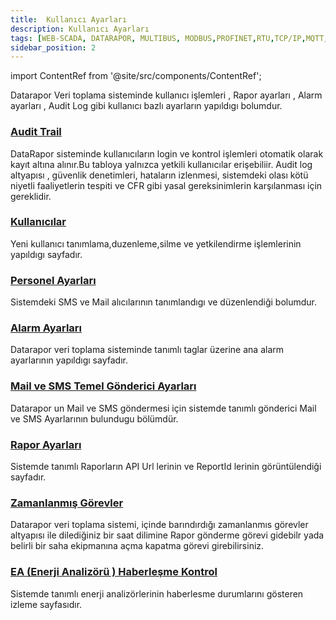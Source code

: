 ```yaml
---
title:  Kullanıcı Ayarları
description: Kullanıcı Ayarları
tags: [WEB-SCADA, DATARAPOR, MULTIBUS, MODBUS,PROFINET,RTU,TCP/IP,MQTT,BACNET,SCADA,VERI TOPLAMA]
sidebar_position: 2
---
```

import ContentRef from '@site/src/components/ContentRef';


Datarapor Veri toplama sisteminde kullanıcı işlemleri , Rapor ayarları , Alarm ayarları ,  Audit Log gibi kullanıcı bazlı ayarların yapıldıgı bolumdur.
 
 
### [Audit Trail](/docs/Configuration/personsetting/AuditLog)

DataRapor sisteminde kullanıcıların login ve kontrol işlemleri otomatik olarak kayıt altına alınır.Bu tabloya yalnızca yetkili kullanıcılar erişebiliir. Audit log altyapısı , güvenlik denetimleri, hataların izlenmesi, sistemdeki olası kötü niyetli faaliyetlerin tespiti ve CFR gibi  yasal gereksinimlerin karşılanması için gereklidir.


### [Kullanıcılar](/docs/Configuration/personsetting/UserSetting)

Yeni kullanıcı tanımlama,duzenleme,silme ve yetkilendirme işlemlerinin yapıldıgı sayfadır.

### [Personel Ayarları](/docs/Configuration/personsetting/PersonGroup)

Sistemdeki  SMS ve Mail alıcılarının  tanımlandıgı ve düzenlendiği bolumdur.

### [Alarm Ayarları](/docs/Configuration/personsetting/alarmconfig)

Datarapor veri toplama sisteminde tanımlı taglar üzerine ana alarm ayarlarının yapıldıgı sayfadır.



### [Mail ve SMS Temel Gönderici Ayarları](/docs/Configuration/personsetting/MailSetting)

Datarapor un Mail ve SMS göndermesi için sistemde tanımlı gönderici Mail ve SMS Ayarlarının bulundugu bölümdür.


### [Rapor Ayarları](/docs/Configuration/personsetting/ReportMap)

Sistemde tanımlı Raporların API Url lerinin ve ReportId lerinin görüntülendiği sayfadır.
 

### [Zamanlanmış Görevler](/docs/Configuration/personsetting/schoudleconfig)

Datarapor veri toplama sistemi, içinde barındırdığı zamanlanmıs görevler altyapısı ile dilediğiniz bir saat  dilimine  Rapor gönderme görevi gidebilr yada belirli bir saha ekipmanına açma kapatma görevi girebilirsiniz.


### [EA (Enerji Analizörü ) Haberleşme Kontrol](/docs/Configuration/personsetting/CommCheck)

Sistemde tanımlı enerji analizörlerinin haberlesme durumlarını gösteren izleme sayfasıdır.


 